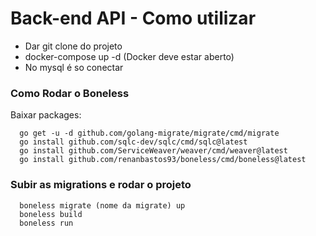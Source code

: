 # Back-end API - Como utilizar


- Dar git clone do projeto
- docker-compose up -d (Docker deve estar aberto)
- No mysql é so conectar

### Como Rodar o Boneless
Baixar packages:
```
  go get -u -d github.com/golang-migrate/migrate/cmd/migrate
  go install github.com/sqlc-dev/sqlc/cmd/sqlc@latest
  go install github.com/ServiceWeaver/weaver/cmd/weaver@latest
  go install github.com/renanbastos93/boneless/cmd/boneless@latest
```
### Subir as migrations e rodar o projeto
```
  boneless migrate (nome da migrate) up 
  boneless build 
  boneless run
```
